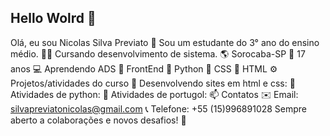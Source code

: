## Hello Wolrd 👋
Olá, eu sou Nicolas Silva Previato
🏫 Sou um estudante do 3° ano do ensino médio.
👨‍🎓 Cursando desenvolvimento de sistema.
🌎 Sorocaba-SP
👤 17 anos
💻 Aprendendo ADS
📁 FrontEnd
📁 Python
📁 CSS
📁 HTML
⚙️ Projetos/atividades do curso
📁 Desenvolvendo sites em html e css:
📁 Atividades de python:
📁 Atividades de portugol:
📫 Contatos
✉️ Email: silvapreviatonicolas@gmail.com
📞 Telefone: +55 (15)996891028
Sempre aberto a colaborações e novos desafios! 🚀
